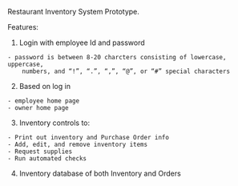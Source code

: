 Restaurant Inventory System Prototype.

Features:
  
  1. Login with employee Id and password
    
    - password is between 8-20 charcters consisting of lowercase, uppercase, 
        numbers, and “!”, “.”, “,”, “@”, or “#” special characters
  2. Based on log in
    
    - employee home page
    - owner home page
  3. Inventory controls to:
    
    - Print out inventory and Purchase Order info
    - Add, edit, and remove inventory items
    - Request supplies
    - Run automated checks
  4. Inventory database of both Inventory and Orders
